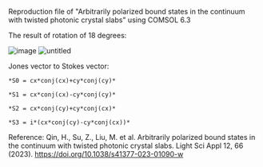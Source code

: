 Reproduction file of "Arbitrarily polarized bound states in the continuum with twisted photonic crystal slabs" using COMSOL 6.3

The result of rotation of 18 degrees:

![image](https://github.com/user-attachments/assets/80b652d9-e825-4644-adcb-2797556fd6dc)
![untitled](https://github.com/user-attachments/assets/2c87d38e-7c44-43e0-8302-2e57a974ed46)

Jones vector to Stokes vector:

`*S0 = cx*conj(cx)+cy*conj(cy)*`

`*S1 = cx*conj(cx)-cy*conj(cy)*`

`*S2 = cx*conj(cy)+cy*conj(cx)*`

`*S3 = i*(cx*conj(cy)-cy*conj(cx))*`

Reference:
Qin, H., Su, Z., Liu, M. et al. Arbitrarily polarized bound states in the continuum with twisted photonic crystal slabs. Light Sci Appl 12, 66 (2023). https://doi.org/10.1038/s41377-023-01090-w
